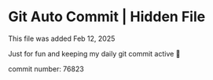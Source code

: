 # Git Auto Commit | Hidden File

This file was added Feb 12, 2025

Just for fun and keeping my daily git commit active 🤪

commit number: 76823
